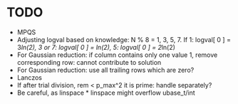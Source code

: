 TODO
====

 * MPQS
 * Adjusting logval based on knowledge: N % 8 = 1, 3, 5, 7. If 1: logval[ 0 ] = 3*ln(2), 3 or 7: logval[ 0 ] = ln(2), 5: logval[ 0 ] = 2*ln(2)
 * For Gaussian reduction: if column contains only one value 1, remove corresponding row: cannot contribute to solution
 * For Gaussian reduction: use all trailing rows which are zero?
 * Lanczos
 * If after trial division, rem < p_max^2 it is prime: handle separately?
 * Be careful, as linspace * linspace might overflow ubase_t/int

